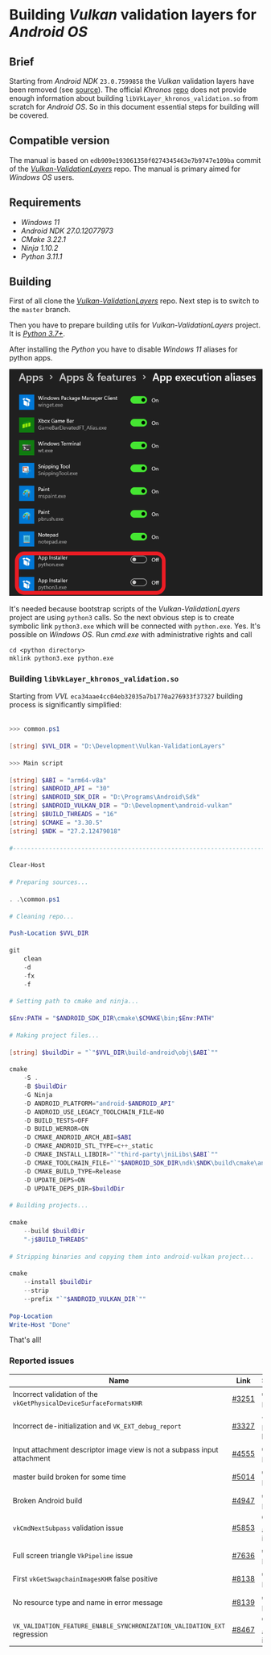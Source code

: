 # Building _Vulkan_ validation layers for _Android OS_

## Brief

Starting from _Android NDK_ `23.0.7599858` the _Vulkan_ validation layers have been removed (see [source](https://github.com/android/ndk/wiki/Changelog-r23)). The official _Khronos_ [repo](https://github.com/KhronosGroup/Vulkan-ValidationLayers) does not provide enough information about building `libVkLayer_khronos_validation.so` from scratch for _Android OS_. So in this document essential steps for building will be covered.

## Compatible version

The manual is based on `edb909e193061350f0274345463e7b9747e109ba` commit of the [_Vulkan-ValidationLayers_](https://github.com/KhronosGroup/Vulkan-ValidationLayers) repo. The manual is primary aimed for _Windows OS_ users.

## Requirements

- _Windows 11_
- _Android NDK 27.0.12077973_
- _CMake 3.22.1_
- _Ninja 1.10.2_
- _Python 3.11.1_

## Building

First of all clone the [_Vulkan-ValidationLayers_](https://github.com/KhronosGroup/Vulkan-ValidationLayers) repo. Next step is to switch to the `master` branch.

Then you have to prepare building utils for _Vulkan-ValidationLayers_ project. It is [_Python 3.7+_](https://www.python.org/).

After installing the _Python_ you have to disable _Windows 11_ aliases for python apps.

<img src="./images/python-windows-aliases.png" width="629" />

It's needed because bootstrap scripts of the _Vulkan-ValidationLayers_ project are using `python3` calls. So the next obvious step is to create symbolic link `python3.exe` which will be connected with `python.exe`. Yes. It's possible on _Windows OS_. Run _cmd.exe_ with administrative rights and call

```batch
cd <python directory>
mklink python3.exe python.exe
```

### Building `libVkLayer_khronos_validation.so`

Starting from _VVL_ `eca34aae4cc04eb32035a7b1770a276933f37327` building process is significantly simplified:

```PowerShell

>>> common.ps1

[string] $VVL_DIR = "D:\Development\Vulkan-ValidationLayers"

>>> Main script

[string] $ABI = "arm64-v8a"
[string] $ANDROID_API = "30"
[string] $ANDROID_SDK_DIR = "D:\Programs\Android\Sdk"
[string] $ANDROID_VULKAN_DIR = "D:\Development\android-vulkan"
[string] $BUILD_THREADS = "16"
[string] $CMAKE = "3.30.5"
[string] $NDK = "27.2.12479018"

#-----------------------------------------------------------------------------------------------------------------------

Clear-Host

# Preparing sources...

. .\common.ps1

# Cleaning repo...

Push-Location $VVL_DIR

git                                                                                                 `
    clean                                                                                           `
    -d                                                                                              `
    -fx                                                                                             `
    -f

# Setting path to cmake and ninja...

$Env:PATH = "$ANDROID_SDK_DIR\cmake\$CMAKE\bin;$Env:PATH"

# Making project files...

[string] $buildDir = "`"$VVL_DIR\build-android\obj\$ABI`""

cmake                                                                                               `
    -S .                                                                                            `
    -B $buildDir                                                                                    `
    -G Ninja                                                                                        `
    -D ANDROID_PLATFORM="android-$ANDROID_API"                                                      `
    -D ANDROID_USE_LEGACY_TOOLCHAIN_FILE=NO                                                         `
    -D BUILD_TESTS=OFF                                                                              `
    -D BUILD_WERROR=ON                                                                              `
    -D CMAKE_ANDROID_ARCH_ABI=$ABI                                                                  `
    -D CMAKE_ANDROID_STL_TYPE=c++_static                                                            `
    -D CMAKE_INSTALL_LIBDIR="`"third-party\jniLibs\$ABI`""                                          `
    -D CMAKE_TOOLCHAIN_FILE="`"$ANDROID_SDK_DIR\ndk\$NDK\build\cmake\android.toolchain.cmake`""     `
    -D CMAKE_BUILD_TYPE=Release                                                                     `
    -D UPDATE_DEPS=ON                                                                               `
    -D UPDATE_DEPS_DIR=$buildDir

# Building projects...

cmake                                                                                               `
    --build $buildDir                                                                               `
    "-j$BUILD_THREADS"

# Stripping binaries and copying them into android-vulkan project...

cmake                                                                                               `
    --install $buildDir                                                                             `
    --strip                                                                                         `
    --prefix "`"$ANDROID_VULKAN_DIR`""

Pop-Location
Write-Host "Done"
```

That's all!

### Reported issues

Name | Link | Status
--- | --- | ---
Incorrect validation of the `vkGetPhysicalDeviceSurfaceFormatsKHR` | [#3251](https://github.com/KhronosGroup/Vulkan-ValidationLayers/issues/3251) | ✔️ Fixed
Incorrect de-initialization and `VK_EXT_debug_report` | [#3327](https://github.com/KhronosGroup/Vulkan-ValidationLayers/issues/3327) | ☄️ Driver bug
Input attachment descriptor image view is not a subpass input attachment | [#4555](https://github.com/KhronosGroup/Vulkan-ValidationLayers/issues/4555) | ✔️ Fixed
master build broken for some time | [#5014](https://github.com/KhronosGroup/SPIRV-Tools/issues/5014) | ✔️ Fixed
Broken Android build | [#4947](https://github.com/KhronosGroup/Vulkan-ValidationLayers/issues/4947) | ✔️ Fixed
`vkCmdNextSubpass` validation issue | [#5853](https://github.com/KhronosGroup/Vulkan-ValidationLayers/issues/5853) | 🛡️ Not an issue
Full screen triangle `VkPipeline` issue | [#7636](https://github.com/KhronosGroup/Vulkan-ValidationLayers/issues/7636) | ✔️ Fixed
First `vkGetSwapchainImagesKHR` false positive | [#8138](https://github.com/KhronosGroup/Vulkan-ValidationLayers/issues/8138) | ✔️ Fixed
No resource type and name in error message | [#8139](https://github.com/KhronosGroup/Vulkan-ValidationLayers/issues/8139) | ✔️ Fixed
`VK_VALIDATION_FEATURE_ENABLE_SYNCHRONIZATION_VALIDATION_EXT` regression | [#8467](https://github.com/KhronosGroup/Vulkan-ValidationLayers/issues/8467) | 🛡️ Not an issue
